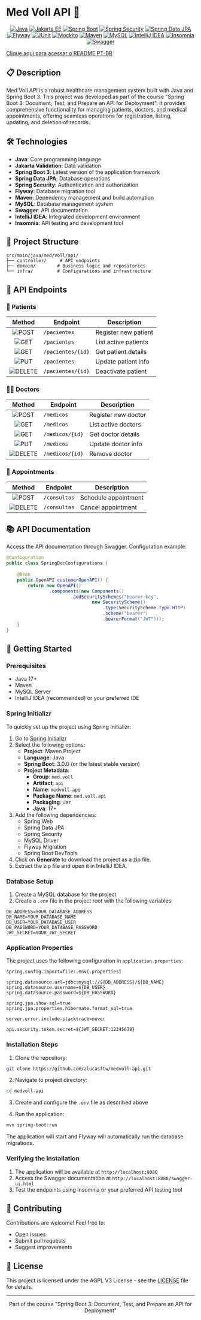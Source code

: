 # Med Voll API 🏥

<div align="center">

[![Java](https://img.shields.io/badge/Java-ED8B00?style=for-the-badge&logo=openjdk&logoColor=white)](https://www.java.com/)
[![Jakarta EE](https://img.shields.io/badge/Jakarta_EE-ED8B00?style=for-the-badge&logo=javaee&logoColor=white)](https://jakarta.ee/)
[![Spring Boot](https://img.shields.io/badge/Spring_Boot-6DB33F?style=for-the-badge&logo=spring&logoColor=white)](https://spring.io/projects/spring-boot)
[![Spring Security](https://img.shields.io/badge/Spring_Security-6DB33F?style=for-the-badge&logo=spring-security&logoColor=white)](https://spring.io/projects/spring-security)
[![Spring Data JPA](https://img.shields.io/badge/Spring_Data_JPA-6DB33F?style=for-the-badge&logo=spring&logoColor=white)](https://spring.io/projects/spring-data-jpa)
[![Flyway](https://img.shields.io/badge/Flyway-CC0200?style=for-the-badge&logo=flyway&logoColor=white)](https://flywaydb.org/)
[![JUnit](https://img.shields.io/badge/JUnit-25A162?style=for-the-badge&logo=junit5&logoColor=white)](https://junit.org/junit5/)
[![Mockito](https://img.shields.io/badge/Mockito-25A162?style=for-the-badge&logo=mockito&logoColor=white)](https://site.mockito.org/)
[![Maven](https://img.shields.io/badge/Maven-C71A36?style=for-the-badge&logo=apache-maven&logoColor=white)](https://maven.apache.org/)
[![MySQL](https://img.shields.io/badge/MySQL-00000F?style=for-the-badge&logo=mysql&logoColor=white)](https://www.mysql.com/)
[![IntelliJ IDEA](https://img.shields.io/badge/IntelliJ_IDEA-000000?style=for-the-badge&logo=intellij-idea&logoColor=white)](https://www.jetbrains.com/idea/)
[![Insomnia](https://img.shields.io/badge/Insomnia-5849BE?style=for-the-badge&logo=insomnia&logoColor=white)](https://insomnia.rest/)
[![Swagger](https://img.shields.io/badge/Swagger-85EA2D?style=for-the-badge&logo=swagger&logoColor=black)](https://swagger.io/)

</div>

[Clique aqui para acessar o README PT-BR](README-PT-BR.md)

## 📋 Description

Med Voll API is a robust healthcare management system built with Java and Spring Boot 3. This project was developed as part of the course "Spring Boot 3: Document, Test, and Prepare an API for Deployment". It provides comprehensive functionality for managing patients, doctors, and medical appointments, offering seamless operations for registration, listing, updating, and deletion of records.


## 🛠️ Technologies

- **Java**: Core programming language
- **Jakarta Validation**: Data validation
- **Spring Boot 3**: Latest version of the application framework
- **Spring Data JPA**: Database operations
- **Spring Security**: Authentication and authorization
- **Flyway**: Database migration tool
- **Maven**: Dependency management and build automation
- **MySQL**: Database management system
- **Swagger**: API documentation
- **IntelliJ IDEA**: Integrated development environment
- **Insomnia**: API testing and development tool

## 📁 Project Structure

```
src/main/java/med/voll/api/
├── controller/     # API endpoints
├── domain/        # Business logic and repositories
└── infra/         # Configurations and infrastructure
```

## 🔄 API Endpoints

### 👤 Patients

| Method | Endpoint | Description |
|:------:|----------|-------------|
| ![POST](https://img.shields.io/badge/-POST-4CAF50?style=for-the-badge&logo=post&logoColor=white&labelColor=4CAF50&logoWidth=0) | `/pacientes` | Register new patient |
| ![GET](https://img.shields.io/badge/-GET-2196F3?style=for-the-badge&logo=get&logoColor=white&labelColor=2196F3&logoWidth=0) | `/pacientes` | List active patients |
| ![GET](https://img.shields.io/badge/-GET-2196F3?style=for-the-badge&logo=get&logoColor=white&labelColor=2196F3&logoWidth=0) | `/pacientes/{id}` | Get patient details |
| ![PUT](https://img.shields.io/badge/-PUT-FFA000?style=for-the-badge&logo=put&logoColor=white&labelColor=FFA000&logoWidth=0) | `/pacientes` | Update patient info |
| ![DELETE](https://img.shields.io/badge/-DELETE-F44336?style=for-the-badge&logo=delete&logoColor=white&labelColor=F44336&logoWidth=0) | `/pacientes/{id}` | Deactivate patient |

### 👨‍⚕️ Doctors

| Method | Endpoint | Description |
|:------:|----------|-------------|
| ![POST](https://img.shields.io/badge/-POST-4CAF50?style=for-the-badge&logo=post&logoColor=white&labelColor=4CAF50&logoWidth=0) | `/medicos` | Register new doctor |
| ![GET](https://img.shields.io/badge/-GET-2196F3?style=for-the-badge&logo=get&logoColor=white&labelColor=2196F3&logoWidth=0) | `/medicos` | List active doctors |
| ![GET](https://img.shields.io/badge/-GET-2196F3?style=for-the-badge&logo=get&logoColor=white&labelColor=2196F3&logoWidth=0) | `/medicos/{id}` | Get doctor details |
| ![PUT](https://img.shields.io/badge/-PUT-FFA000?style=for-the-badge&logo=put&logoColor=white&labelColor=FFA000&logoWidth=0) | `/medicos` | Update doctor info |
| ![DELETE](https://img.shields.io/badge/-DELETE-F44336?style=for-the-badge&logo=delete&logoColor=white&labelColor=F44336&logoWidth=0) | `/medicos/{id}` | Remove doctor |

### 📅 Appointments

| Method | Endpoint | Description |
|:------:|----------|-------------|
| ![POST](https://img.shields.io/badge/-POST-4CAF50?style=for-the-badge&logo=post&logoColor=white&labelColor=4CAF50&logoWidth=0) | `/consultas` | Schedule appointment |
| ![DELETE](https://img.shields.io/badge/-DELETE-F44336?style=for-the-badge&logo=delete&logoColor=white&labelColor=F44336&logoWidth=0) | `/consultas` | Cancel appointment |

## 📚 API Documentation

Access the API documentation through Swagger. Configuration example:

```java
@Configuration
public class SpringDocConfigurations {
    
    @Bean
    public OpenAPI customerOpenAPI() {
        return new OpenAPI()
                .components(new Components()
                        .addSecuritySchemes("bearer-key",
                                new SecurityScheme()
                                    .type(SecurityScheme.Type.HTTP)
                                    .scheme("bearer")
                                    .bearerFormat("JWT")));
    }
}
```

## 🚀 Getting Started

### Prerequisites

- Java 17+
- Maven
- MySQL Server
- IntelliJ IDEA (recommended) or your preferred IDE

### Spring Initializr

To quickly set up the project using Spring Initializr:

1. Go to [Spring Initializr](https://start.spring.io/)
2. Select the following options:
    - **Project**: Maven Project
    - **Language**: Java
    - **Spring Boot**: 3.0.0 (or the latest stable version)
    - **Project Metadata**:
        - **Group**: `med.voll`
        - **Artifact**: `api`
        - **Name**: `medvoll-api`
        - **Package Name**: `med.voll.api`
        - **Packaging**: Jar
        - **Java**: 17+
3. Add the following dependencies:
    - Spring Web
    - Spring Data JPA
    - Spring Security
    - MySQL Driver
    - Flyway Migration
    - Spring Boot DevTools
4. Click on **Generate** to download the project as a zip file.
5. Extract the zip file and open it in IntelliJ IDEA.

### Database Setup

1. Create a MySQL database for the project
2. Create a `.env` file in the project root with the following variables:
```properties
DB_ADDRESS=YOUR_DATABASE_ADDRESS
DB_NAME=YOUR_DATABASE_NAME
DB_USER=YOUR_DATABASE_USER
DB_PASSWORD=YOUR_DATABASE_PASSWORD
JWT_SECRET=YOUR_JWT_SECRET
```

### Application Properties

The project uses the following configuration in `application.properties`:
```properties
spring.config.import=file:.env[.properties]

spring.datasource.url=jdbc:mysql://${DB_ADDRESS}/${DB_NAME}
spring.datasource.username=${DB_USER}
spring.datasource.password=${DB_PASSWORD}

spring.jpa.show-sql=true
spring.jpa.properties.hibernate.format_sql=true

server.error.include-stacktrace=never

api.security.token.secret=${JWT_SECRET:12345678}
```

### Installation Steps

1. Clone the repository:
```bash
git clone https://github.com/zlucasftw/medvoll-api.git
```

2. Navigate to project directory:
```bash
cd medvoll-api
```

3. Create and configure the `.env` file as described above

4. Run the application:
```bash
mvn spring-boot:run
```

The application will start and Flyway will automatically run the database migrations.

### Verifying the Installation

1. The application will be available at `http://localhost:8080`
2. Access the Swagger documentation at `http://localhost:8080/swagger-ui.html`
3. Test the endpoints using Insomnia or your preferred API testing tool

## 🤝 Contributing

Contributions are welcome! Feel free to:
- Open issues
- Submit pull requests
- Suggest improvements

## 📄 License

This project is licensed under the AGPL V3 License - see the [LICENSE](LICENSE) file for details.

---
<div align="center">
Part of the course "Spring Boot 3: Document, Test, and Prepare an API for Deployment"
</div>